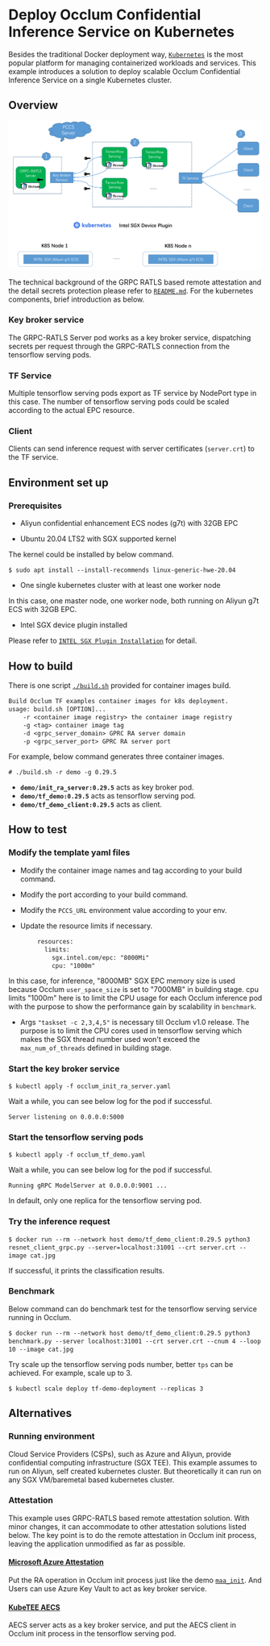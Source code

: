 # Deploy Occlum Confidential Inference Service on Kubernetes

Besides the traditional Docker deployment way, [`Kubernetes`](https://kubernetes.io/docs/concepts/overview/) is the most popular platform for managing containerized workloads and services. This example introduces a solution to deploy scalable Occlum Confidential Inference Service on a single Kubernetes cluster.

## Overview

![Arch Overview](./overview.png)

The technical background of the GRPC RATLS based remote attestation and the detail secrets protection please refer to [`README.md`](../README.md). For the kubernetes components, brief introduction as below.

### Key broker service

The GRPC-RATLS Server pod works as a key broker service, dispatching secrets per request through the GRPC-RATLS connection from the tensorflow serving pods.

### TF Service

Multiple tensorflow serving pods export as TF service by NodePort type in this case.
The number of tensorflow serving pods could be scaled according to the actual EPC resource.

### Client

Clients can send inference request with server certificates (`server.crt`) to the TF service.

## Environment set up

### Prerequisites

* Aliyun confidential enhancement ECS nodes (g7t) with 32GB EPC

* Ubuntu 20.04 LTS2 with SGX supported kernel

The kernel could be installed by below command.
```
$ sudo apt install --install-recommends linux-generic-hwe-20.04
```

* One single kubernetes cluster with at least one worker node

In this case, one master node, one worker node, both running on Aliyun g7t ECS with 32GB EPC.

* Intel SGX device plugin installed

Please refer to [`INTEL SGX Plugin Installation`](https://github.com/intel/intel-device-plugins-for-kubernetes/blob/main/cmd/sgx_plugin/README.md#installation) for detail.

## How to build

There is one script [`./build.sh`](build.sh) provided for container images build.
```
Build Occlum TF examples container images for k8s deployment.
usage: build.sh [OPTION]...
    -r <container image registry> the container image registry
    -g <tag> container image tag
    -d <grpc_server_domain> GPRC RA server domain
    -p <grpc_server_port> GPRC RA server port
```

For example, below command generates three container images.
```
# ./build.sh -r demo -g 0.29.5
```

* **`demo/init_ra_server:0.29.5`** acts as key broker pod.
* **`demo/tf_demo:0.29.5`** acts as tensorflow serving pod.
* **`demo/tf_demo_client:0.29.5`** acts as client.

## How to test

### Modify the template yaml files

* Modify the container image names and tag according to your build command.
* Modify the port according to your build command.
* Modify the `PCCS_URL` environment value according to your env.

* Update the resource limits if necessary.
```
        resources:
          limits:
            sgx.intel.com/epc: "8000Mi"
            cpu: "1000m"
```
In this case, for inference, "8000MB" SGX EPC memory size is used because Occlum `user_space_size` is set to "7000MB" in building stage. cpu limits "1000m" here is to limit the CPU usage for each Occlum inference pod with the purpose to show the performance gain by scalability in `benchmark`.

* Args `"taskset -c 2,3,4,5"` is necessary till Occlum v1.0 release. The purpose is to limit the CPU cores used in tensorflow serving which makes the SGX thread number used won't exceed the `max_num_of_threads` defined in building stage.


### Start the key broker service

```
$ kubectl apply -f occlum_init_ra_server.yaml
```

Wait a while, you can see below log for the pod if successful.
```
Server listening on 0.0.0.0:5000
```

### Start the tensorflow serving pods

```
$ kubectl apply -f occlum_tf_demo.yaml
```

Wait a while, you can see below log for the pod if successful.
```
Running gRPC ModelServer at 0.0.0.0:9001 ...
```

In default, only one replica for the tensorflow serving pod.

### Try the inference request

```
$ docker run --rm --network host demo/tf_demo_client:0.29.5 python3 resnet_client_grpc.py --server=localhost:31001 --crt server.crt --image cat.jpg
```

If successful, it prints the classification results.

### Benchmark

Below command can do benchmark test for the tensorflow serving service running in Occlum.

```
$ docker run --rm --network host demo/tf_demo_client:0.29.5 python3 benchmark.py --server localhost:31001 --crt server.crt --cnum 4 --loop 10 --image cat.jpg
```

Try scale up the tensorflow serving pods number, better `tps` can be achieved.
For example, scale up to 3.
```
$ kubectl scale deploy tf-demo-deployment --replicas 3
```

## Alternatives

### Running environment

Cloud Service Providers (CSPs), such as Azure and Aliyun, provide confidential computing infrastructure (SGX TEE). This example assumes to run on Aliyun, self created kubernetes cluster. But theoretically it can run on any SGX VM/baremetal based kubernetes cluster.

### Attestation

This example uses GRPC-RATLS based remote attestation solution. With minor changes, it can accommodate to other attestation solutions listed below. The key point is to do the remote attestation in Occlum init process, leaving the application unmodified as far as possible.

#### [Microsoft Azure Attestation](https://docs.microsoft.com/en-us/azure/attestation/overview)

Put the RA operation in Occlum init process just like the demo [`maa_init`](../../demos/remote_attestation/azure_attestation/maa_init/). And Users can use Azure Key Vault to act as key broker service.

#### [KubeTEE AECS](https://github.com/SOFAEnclave/enclave-configuration-service)

AECS server acts as a key broker service,  and put the AECS client in Occlum init process in the tensorflow serving pod.
